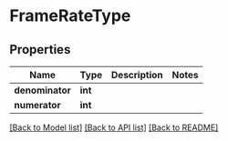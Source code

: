 # FrameRateType

## Properties
Name | Type | Description | Notes
------------ | ------------- | ------------- | -------------
**denominator** | **int** |  | 
**numerator** | **int** |  | 

[[Back to Model list]](../README.md#documentation-for-models) [[Back to API list]](../README.md#documentation-for-api-endpoints) [[Back to README]](../README.md)


